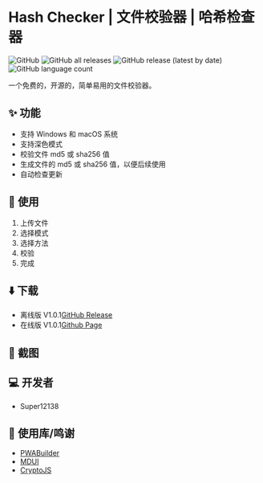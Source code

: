 # Hash Checker | 文件校验器 | 哈希检查器
![GitHub](https://img.shields.io/github/license/Super12138/Hash-Checker?style=flat-square)
![GitHub all releases](https://img.shields.io/github/downloads/Super12138/Hash-Checker/total?style=flat-square)
![GitHub release (latest by date)](https://img.shields.io/github/v/release/Super12138/Hash-Checker?style=flat-square)
![GitHub language count](https://img.shields.io/github/languages/count/Super12138/Hash-Checker?style=flat-square)

一个免费的，开源的，简单易用的文件校验器。

## ✨ 功能
- 支持 Windows 和 macOS 系统
- 支持深色模式
- 校验文件 md5 或 sha256 值
- 生成文件的 md5 或 sha256 值，以便后续使用
- 自动检查更新

## 📒 使用
1. 上传文件
2. 选择模式
3. 选择方法
4. 校验
5. 完成

## ⬇️ 下载
- 离线版 V1.0.1[GitHub Release](https://github.com/Super12138/Hash-Checker/releases) 
- 在线版 V1.0.1[Github Page](https://super12138.github.io/Hash-Checker/)
## 📸 截图

## 💻 开发者
- Super12138

## 🚀 使用库/鸣谢
 - [PWABuilder](https://www.pwabuilder.com/)
 - [MDUI](https://github.com/zdhxiong/mdui)
 - [CryptoJS](https://github.com/brix/crypto-js)
